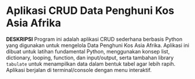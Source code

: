 # Aplikasi CRUD Data Penghuni Kos Asia Afrika
**DESKRIPSI**
Program ini adalah aplikasi CRUD sederhana berbasis Python yang digunakan untuk mengelola Data Penghuni Kos Asia Afrika.
Aplikasi ini dibuat untuk latihan fundamental Python, menggunakan konsep list, dictionary, looping, function, dan input/output, serta tambahan library `tabulate` untuk menampilkan data dalam bentuk tabel agar lebih rapih.
Aplikasi berjalan di terminal/console dengan menu interaktif.




  
